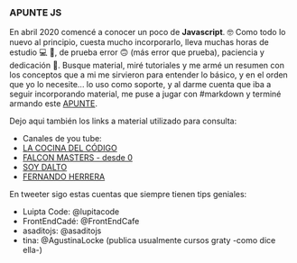 ### APUNTE JS

En abril 2020 comencé a conocer un poco de **Javascript**. 🤓
Como todo lo nuevo al principio, cuesta mucho incorporarlo, lleva muchas horas de estudio 💻 📖, de prueba error 🙃 (más error que prueba), paciencia y dedicación 🙌. Busque material, miré tutoriales y me armé un resumen con los conceptos que a mi me sirvieron para entender lo básico, y en el orden que yo lo necesite... lo uso como soporte, y al darme cuenta que iba a seguir incorporando material, me puse a jugar con #markdown y terminé armando este [APUNTE](https://github.com/sandramuraca/apunteJS/blob/main/PUNTE_JS/APUNTES_JS.md).

Dejo aqui también los links a material utilizado para consulta:
 * Canales de you tube: 
 * [LA COCINA DEL CÓDIGO](https://www.youtube.com/c/LaCocinadelC%C3%B3digo/featured)
 * [FALCON MASTERS - desde 0](https://www.youtube.com/watch?v=xnWtGNiG2lg&list=PLhSj3UTs2_yVC0iaCGf16glrrfXuiSd0G)
 * [SOY DALTO](https://www.youtube.com/watch?v=z95mZVUcJ-E&t=6231s)
 * [FERNANDO HERRERA](https://www.youtube.com/watch?v=bDOn2lI9KXs&list=PLCKuOXG0bPi0Fbb70mxM0V3P6XHXKiVmq)

 En tweeter sigo estas cuentas que siempre tienen tips geniales:
 
* Luipta Code: @lupitacode
* FrontEndCadé: @FrontEndCafe
* asaditojs: @asaditojs
* tina: @AgustinaLocke (publica usualmente cursos graty -como dice ella-)

